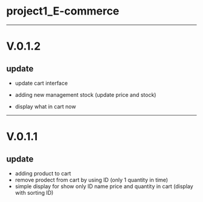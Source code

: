 # project1_E-commerce

----------------
# V.0.1.2
## update
- update cart interface

- adding new management stock (update price and stock)
- display what in cart now

----------------
# V.0.1.1
## update 
- adding product to cart
- remove prodect from cart by using ID (only 1 quantity in time)
- simple display for show only ID name price and quantity in cart (display with sorting ID) 
